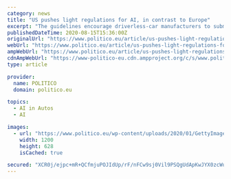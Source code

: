 ```yaml
---
category: news
title: "US pushes light regulations for AI, in contrast to Europe"
excerpt: "The guidelines encourage driverless-car manufacturers to submit safety self ... But they do aim to deliver on von der Leyen’s promise to initiate legislation on artificial intelligence within her first 100 days in office, a pledge she made last summer ..."
publishedDateTime: 2020-08-15T15:36:00Z
originalUrl: "https://www.politico.eu/article/us-pushes-light-regulations-for-ai-in-contrast-to-europe/"
webUrl: "https://www.politico.eu/article/us-pushes-light-regulations-for-ai-in-contrast-to-europe/"
ampWebUrl: "https://www.politico.eu/article/us-pushes-light-regulations-for-ai-in-contrast-to-europe/amp/"
cdnAmpWebUrl: "https://www-politico-eu.cdn.ampproject.org/c/s/www.politico.eu/article/us-pushes-light-regulations-for-ai-in-contrast-to-europe/amp/"
type: article

provider:
  name: POLITICO
  domain: politico.eu

topics:
  - AI in Autos
  - AI

images:
  - url: "https://www.politico.eu/wp-content/uploads/2020/01/GettyImages-1035331888-1200x628.jpg"
    width: 1200
    height: 628
    isCached: true

secured: "XCR0j/ejpc+mR+QCfmjuPOJIdUp/rF/nFCw9sj0Vil9PSQgUdApKwJYX0zcWuv5OdM8AEUc6qmeMGJKhLbcwmdud2flb8yZQ2q59V5NKzbrpTgD884icAdiXw9yFwDBiWIYvYreLynkgrhw5bqNpn6dPFKzDmbaafny+RK8DPCq6aSfflmGdGgbngkfRY73tOuS9xD114ztE3gqSjeQiNNg5xcGkEiGbdhl1AfICqET5FBrKiTqMWQYMM7D4BdAzsWyKER+AhX8HXpsFSlgIsBVZr5+CBgDw132/DTND+afY8v4NRCapVL+0/XtB2yzHkelsvhb6qX1CECKtfm0iDA==;pWA19KlfDnwi5g7RONTfCQ=="
---
```


